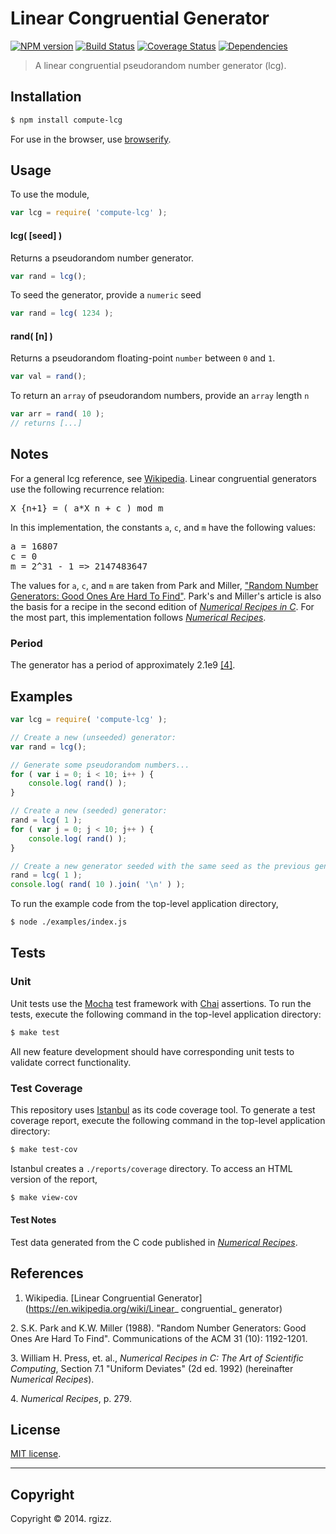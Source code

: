 Linear Congruential Generator
===
[![NPM version][npm-image]][npm-url] [![Build Status][travis-image]][travis-url] [![Coverage Status][coveralls-image]][coveralls-url] [![Dependencies][dependencies-image]][dependencies-url]

> A linear congruential pseudorandom number generator (lcg). 


## Installation

``` bash
$ npm install compute-lcg
```
For use in the browser, use [browserify](https://github.com/substack/node-browserify).


## Usage

To use the module,

``` javascript
var lcg = require( 'compute-lcg' );
```


#### lcg( [seed] )

Returns a pseudorandom number generator.

``` javascript
var rand = lcg();
```

To seed the generator, provide a `numeric` seed

``` javascript
var rand = lcg( 1234 );
```

#### rand( [n] )

Returns a pseudorandom floating-point `number` between `0` and `1`.

``` javascript
var val = rand();
```

To return an `array` of pseudorandom numbers, provide an `array` length `n`

``` javascript
var arr = rand( 10 );
// returns [...]
```


## Notes

For a general lcg reference, see [Wikipedia](#ref-wikipedia). Linear congruential generators use the following recurrence relation:

<pre>
X_{n+1} = ( a*X_n + c ) mod m
</pre>

In this implementation, the constants `a`, `c`, and `m` have the following values: 

<pre>
a = 16807
c = 0
m = 2^31 - 1 => 2147483647
</pre>

The values for `a`, `c`, and `m` are taken from Park and Miller, ["Random Number Generators: Good Ones Are Hard To Find"](#ref-park-miller). Park's and Miller's article is also the basis for a recipe in the second edition of [_Numerical Recipes in C_](#ref-numerical-recipes-1). For the most part, this implementation follows [_Numerical Recipes_](#ref-numerical-recipes-1).  


### Period

The generator has a period of approximately 2.1e9 [[4]](#ref-numerical-recipes-2). 




## Examples

``` javascript
var lcg = require( 'compute-lcg' );

// Create a new (unseeded) generator:
var rand = lcg();

// Generate some pseudorandom numbers...
for ( var i = 0; i < 10; i++ ) {
	console.log( rand() );
}

// Create a new (seeded) generator:
rand = lcg( 1 );
for ( var j = 0; j < 10; j++ ) {
	console.log( rand() );
}

// Create a new generator seeded with the same seed as the previous generator:
rand = lcg( 1 );
console.log( rand( 10 ).join( '\n' ) );
```

To run the example code from the top-level application directory,

``` bash
$ node ./examples/index.js
```


## Tests

### Unit

Unit tests use the [Mocha](http://mochajs.org/) test framework with [Chai](http://chaijs.com) assertions. To run the tests, execute the following command in the top-level application directory:

``` bash
$ make test
```

All new feature development should have corresponding unit tests to validate correct functionality.


### Test Coverage

This repository uses [Istanbul](https://github.com/gotwarlost/istanbul) as its code coverage tool. To generate a test coverage report, execute the following command in the top-level application directory:

``` bash
$ make test-cov
```

Istanbul creates a `./reports/coverage` directory. To access an HTML version of the report,

``` bash
$ make view-cov
```

#### Test Notes

Test data generated from the C code published in [_Numerical Recipes_](#ref-numerical-recipes-1).


## References

<a name="ref-wikipedia"></a>
1. Wikipedia. [Linear Congruential Generator](https://en.wikipedia.org/wiki/Linear_ congruential_ generator)

<a name="ref-park-miller"></a>
2. S.K. Park and K.W. Miller (1988). "Random Number Generators: Good Ones Are Hard To Find". Communications of the ACM 31 (10): 1192-1201.

<a name="ref-numerical-recipes-1"></a>
3. William H. Press, et. al., _Numerical Recipes in C: The Art of Scientific Computing_, Section 7.1 "Uniform Deviates" (2d ed. 1992) (hereinafter _Numerical Recipes_).  

<a name="ref-numerical-recipes-2"></a>
4. _Numerical Recipes_, p. 279.


## License

[MIT license](http://opensource.org/licenses/MIT). 

---
## Copyright

Copyright &copy; 2014. rgizz.


[npm-image]: http://img.shields.io/npm/v/compute-lcg.svg
[npm-url]: https://npmjs.org/package/compute-lcg

[travis-image]: http://img.shields.io/travis/compute-io/lcg/master.svg
[travis-url]: https://travis-ci.org/compute-io/lcg

[coveralls-image]: https://img.shields.io/coveralls/compute-io/lcg/master.svg
[coveralls-url]: https://coveralls.io/r/compute-io/lcg?branch=master

[dependencies-image]: http://img.shields.io/david/compute-io/lcg.svg
[dependencies-url]: https://david-dm.org/compute-io/lcg

[dev-dependencies-image]: http://img.shields.io/david/dev/compute-io/lcg.svg
[dev-dependencies-url]: https://david-dm.org/dev/compute-io/lcg

[github-issues-image]: http://img.shields.io/github/issues/compute-io/lcg.svg
[github-issues-url]: https://github.com/compute-io/lcg/issues
